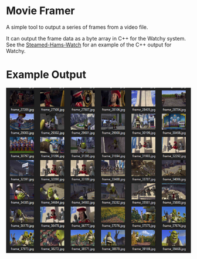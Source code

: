 # Movie Framer

A simple tool to output a series of frames from a video file.

It can output the frame data as a byte array in C++ for the Watchy system. See the [Steamed-Hams-Watch](https://github.com/Sharkgrammer/Steamed-Hams-Watch) for an example of the C++ output for Watchy.


# Example Output
![Output](Output.png)

